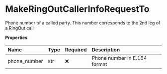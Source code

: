 # MakeRingOutCallerInfoRequestTo

Phone number of a called party. This number corresponds to the 2nd leg of a RingOut call

**Properties**

| Name         | Type | Required | Description                  |
| :----------- | :--- | :------- | :--------------------------- |
| phone_number | str  | ❌       | Phone number in E.164 format |

<!-- This file was generated by liblab | https://liblab.com/ -->
